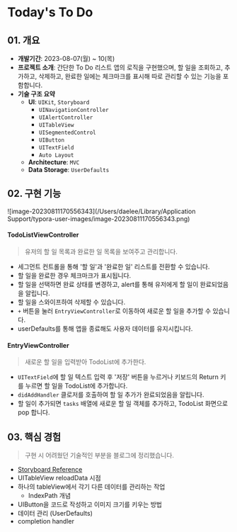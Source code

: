 # Today's To Do

## 01. 개요

- **개발기간**: 2023-08-07(월) ~ 10(목)
- **프로젝트 소개**: 간단한 To Do 리스트 앱의 로직을 구현했으며, 할 일을 조회하고, 추가하고, 삭제하고, 완료한 일에는 체크마크를 표시해 따로 관리할 수 있는 기능을 포함합니다.
- **기술 구조 요약**
  - **UI**: `UIKit`, `Storyboard`
    - `UINavigationController`
    - `UIAlertController`
    - `UITableView`
    - `UISegmentedControl`
    - `UIButton`
    - `UITextField`
    - `Auto Layout`
  - **Architecture**: `MVC`
  - **Data Storage**: `UserDefaults`



## 02. 구현 기능

![image-20230811170556343](/Users/daelee/Library/Application Support/typora-user-images/image-20230811170556343.png)

#### TodoListViewController

> 유저의 할 일 목록과 완료한 일 목록을 보여주고 관리합니다.

- 세그먼트 컨트롤을 통해 '할 일'과 '완료한 일' 리스트를 전환할 수 있습니다.
- 할 일을 완료한 경우 체크마크가 표시됩니다.
- 할 일을 선택하면 완료 상태를 변경하고, alert를 통해 유저에게 할 일이 완료되었음을 알립니다.
- 할 일을 스와이프하여 삭제할 수 있습니다.
- `+` 버튼을 눌러 `EntryViewController`로 이동하여 새로운 할 일을 추가할 수 있습니다.
- userDefaults를 통해 앱을 종료해도 사용자 데이터를 유지시킵니다.

#### EntryViewController

> 새로운 할 일을 입력받아 TodoList에 추가한다.

- `UITextField`에 할 일 텍스트 입력 후 '저장' 버튼을 누르거나 키보드의 Return 키를 누르면 할 일을 TodoList에 추가합니다.
- `didAddHandler` 클로저를 호출하여 할 일 추가가 완료되었음을 알립니다.
- 할 일이 추가되면 `tasks` 배열에 새로운 할 일 객체를 추가하고, TodoList 화면으로 pop 합니다.



## 03. 핵심 경험

> 구현 시 어려웠던 기술적인 부분을 블로그에 정리했습니다. 

- [Storyboard Reference](https://velog.io/@hidaehyunlee/스토리보드로-협업-시-Git-충돌-해결하기-Storyboard-Reference-bqm6w0n2)
- UITableView reloadData 시점
- 하나의 tableView에서 각기 다른 데이터를 관리하는 작업 
  - IndexPath 개념
- UIButton을 코드로 작성하고 이미지 크기를 키우는 방법
- 데이터 관리 (UserDefaults)
- completion handler
